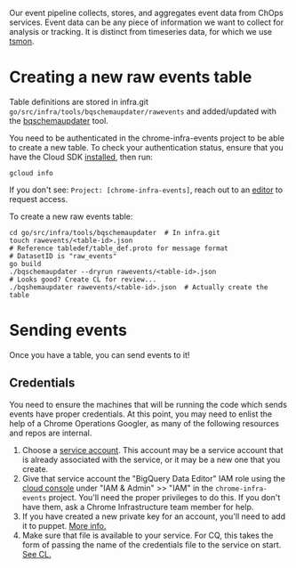 Our event pipeline collects, stores, and aggregates event data from ChOps
services. Event data can be any piece of information we want to collect for
analysis or tracking. It is distinct from timeseries data, for which we use
[tsmon](https://chrome-internal.googlesource.com/infra/infra_internal/+/master/doc/ts_mon.md).

# Creating a new raw events table

Table definitions are stored in infra.git
`go/src/infra/tools/bqschemaupdater/rawevents` and added/updated with the
[bqschemaupdater](../go/src/infra/tools/bqschemaupdater/README.md) tool.

You need to be authenticated in the chrome-infra-events project to be able to
create a new table. To check your authentication status, ensure that you have
the Cloud SDK [installed](https://cloud.google.com/sdk/docs/quickstarts), then
run:

```
gcloud info
```

If you don't see: `Project: [chrome-infra-events]`, reach out to an
[editor](https://pantheon.corp.google.com/iam-admin/iam/project?project=chrome-infra-events&organizationId=433637338589)
to request access.

To create a new raw events table:

```
cd go/src/infra/tools/bqschemaupdater  # In infra.git
touch rawevents/<table-id>.json
# Reference tabledef/table_def.proto for message format
# DatasetID is "raw_events"
go build
./bqschemaupdater --dryrun rawevents/<table-id>.json
# Looks good? Create CL for review...
./bqshemaupdater rawevents/<table-id>.json  # Actually create the table
```

# Sending events

Once you have a table, you can send events to it!

## Credentials

You need to ensure the machines that will be running the code which sends events
have proper credentials. At this point, you may need to enlist the help of a
Chrome Operations Googler, as many of the following resources and repos are
internal.

1. Choose a [service
   account](https://cloud.google.com/docs/authentication/#service_accounts).
   This account may be a service account that is already associated with the
   service, or it may be a new one that you create.
1. Give that service account the "BigQuery Data Editor" IAM role using the
   [cloud console](https://console.cloud.google.com) under "IAM & Admin" >>
   "IAM" in the `chrome-infra-events` project. You'll need the proper privileges
   to do this. If you don't have them, ask a Chrome Infrastructure team member
   for help.
1. If you have created a new private key for an account, you'll need to add it
   to puppet. [More
   info.](https://chrome-internal.googlesource.com/infra/puppet/+/master/README.md)
1. Make sure that file is available to your service. For CQ, this takes the form
   of passing the name of the credentials file to the service on start. [See
   CL.](https://chrome-internal-review.googlesource.com/c/405268/)
